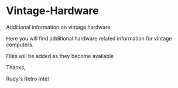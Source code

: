 # Vintage-Hardware
Additional information on vintage hardware

Here you will find additional hardware related information for vintage computers.

Files will be added as they become available

Thanks, 

Rudy's Retro Intel

